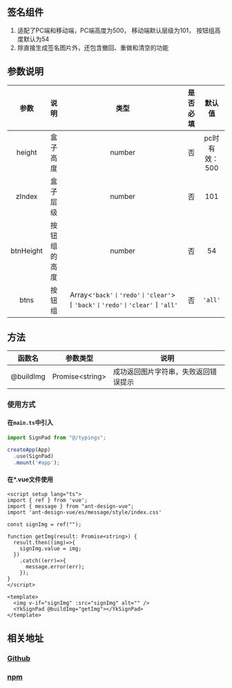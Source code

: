 ## 签名组件

1. 适配了PC端和移动端，PC端高度为500， 移动端默认层级为101，
   按钮组高度默认为54
2. 除直接生成签名图片外，还包含撤回、重做和清空的功能

## 参数说明

|    参数     |   说明   |                               类型                               | 是否必填 |    默认值    |
|:---------:|:------:|:--------------------------------------------------------------:|:----:|:---------:|
|  height   |  盒子高度  |                             number                             |  否   | pc时有效：500 |
|  zIndex   |  盒子层级  |                             number                             |  否   |    101    |
| btnHeight | 按钮组的高度 |                             number                             |  否   |    54     |
|   btns    |  按钮组   | Array<`'back'丨'redo'丨'clear'`>丨`'back'丨'redo'丨'clear'`丨`'all'` |  否   |  `'all'`  |

## 方法

| 函数名       | 参数类型              | 说明                 |
|-----------|-------------------|--------------------|
| @buildImg | Promise\<string\> | 成功返回图片字符串，失败返回错误提示 |

### 使用方式
#### 在`main.ts`中引入
```ts
import SignPad from "@/typings";

createApp(App)
  .use(SignPad)
  .mount('#app');
```

#### 在*.vue文件使用
```vue
<script setup lang="ts">
import { ref } from 'vue';
import { message } from "ant-design-vue";
import 'ant-design-vue/es/message/style/index.css'

const signImg = ref("");

function getImg(result: Promise<string>) {
  result.then((img)=>{
    signImg.value = img;
  })
    .catch((err)=>{
      message.error(err);
    });
}
</script>

<template>
  <img v-if="signImg" :src="signImg" alt="" />
  <YkSignPad @buildImg="getImg"></YkSignPad>
</template>
```

## 相关地址
### [Github](https://github.com/y2020k/yk-sign-pad)
### [npm](https://www.npmjs.com/package/@yuke_2022/yk-sign-pad)
